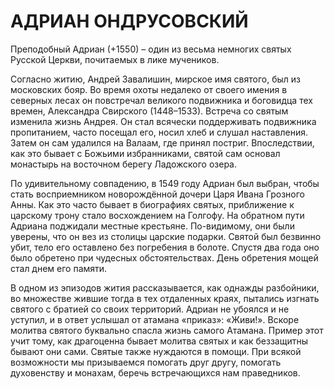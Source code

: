 # АДРИАН ОНДРУСОВСКИЙ

Преподобный Адриан (+1550) – один из весьма немногих святых Русской Церкви, почитаемых в лике мучеников.

Согласно житию, Андрей Завалишин, мирское имя святого, был из московских бояр. Во время охоты недалеко от своего имения в северных лесах он повстречал великого подвижника и боговидца тех времен, Александра Свирского (1448–1533). Встреча со святым изменила жизнь Андрея. Он стал всячески поддерживать подвижника пропитанием, часто посещал его, носил хлеб и слушал наставления. Затем он сам удалился на Валаам, где принял постриг. Впоследствии, как это бывает с Божьими избранниками, святой сам основал монастырь на восточном берегу Ладожского озера.

По удивительному совпадению, в 1549 году Адриан был выбран, чтобы стать восприемником новорождённой дочери Царя Ивана Грозного Анны. Как это часто бывает в биографиях святых, приближение к царскому трону стало восхождением на Голгофу. На обратном пути Адриана поджидали местные крестьяне. По-видимому, они были уверены, что он вез из столицы царские подарки. Святой был безвинно убит, тело его оставлено без погребения в болоте. Спустя два года оно было обретено при чудесных обстоятельствах. День обретения мощей стал днем его памяти.

В одном из эпизодов жития рассказывается, как однажды разбойники, во множестве жившие тогда в тех отдаленных краях, пытались изгнать святого с братией со своих территорий. Адриан не убоялся и не уступил, и в ответ услышал от атамана «приказ»: «Живи!». Вскоре молитва святого буквально спасла жизнь самого Атамана. Пример этот учит тому, как драгоценна бывает молитва святых и как беззащитны бывают они сами. Святые также нуждаются в помощи. При всякой возможности мы призываемся помогать друг другу, помогать духовенству и монахам, беречь встречающихся нам праведников.

